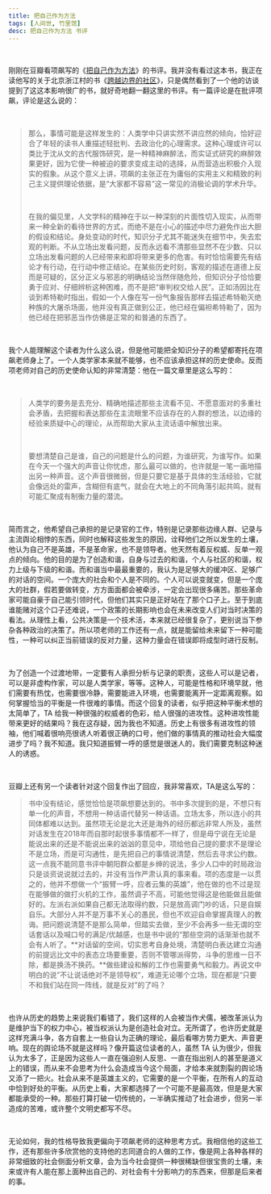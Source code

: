 ```yaml
---
title: 把自己作为方法
tags: [人间世, 竹里馆]
desc: 把自己作为方法 书评
---
```


<br/>

刚刚在豆瓣看项飙写的《[把自己作为方法](https://book.douban.com/subject/35092383/)》的书评。我并没有看过这本书，我正在读他写的关于北京浙江村的书《[跨越边界的社区](https://book.douban.com/subject/30116399/)》，只是偶然看到了一个他的访谈提到了这这本影响很广的书，就好奇地翻一翻这里的书评。有一篇评论是在批评项飙，评论是这么说的：

<br/>

> 那么，事情可能是这样发生的：人类学中只讲实然不讲应然的倾向，恰好迎合了年轻的读书人重描述轻批判、去政治化的心理需求。这种心理或许可以类比于沈从文的古代服饰研究，是一种精神麻醉法，而实证式研究的麻醉效果更好，因为它使一种被迫的要求变成主动的选择，从而营造出积极介入现实的假象。从这个意义上讲，项飙的主张正在为庸俗的实用主义和精致的利己主义提供理论依据，是“大家都不容易”这一常见的消极论调的学术升华。
>
> <br/>
>
> 在我的偏见里，人文学科的精神在于以一种深刻的片面性切入现实，从而带来一种全新的看待世界的方式，而绝不是在小心的描述中尽力避免作出大胆的假设和结论。身处变动的时代，知识分子尤其不能迷失在细节中，失去宏观的判断。不从立场出发看问题，反而永远看不清那些显然不在少数、只以立场出发看问题的人已经带来和即将带来更多的危害。有时恰恰需要先有结论才有行动，在行动中修正结论。在某些历史时刻，客观的描述在道德上反而是可疑的，区分正义与邪恶的明确结论当然伴随危险，但知识分子恰恰要勇于应对、仔细辨析这种困难，而不是把“审判权交给人民”。正如汤因比在谈到希特勒时指出，假如一个人像在写一份气象报告那样去描述希特勒灭绝种族的大屠杀场面，他并没有真正做到公正，他已经在偏袒希特勒了，因为他已经在把邪恶当作仿佛是正常的和普通的东西了。

<br/>

我个人能理解这个读者为什么这么说，但是他可能把全知识分子的希望都寄托在项飙老师身上了。一个人类学家本来就不能够，也不应该承担这样的历史使命。反而项老师对自己的历史使命认知的非常清楚：他在一篇文章里是这么写的：

<br/>

> 人类学的要务是去充分、精确地描述那些主流看不见、不愿意面对的多重社会矛盾，去把握和表达那些在主流眼里不应该存在的人群的想法，以边缘的经验来质疑中心的理论，从而帮助大家从主流话语中解放出来。
>
> <br/>
>
> 要想清楚自己是谁，自己的问题是什么的问题，为谁研究，为谁写作。如果在今天一个强大的声音让你忧虑，那么最可以做的，也许就是一笔一画地描出另一种声音。这个声音很微弱，但是只要它是基于具体的生活经验，它就会像远处的雷声，含糊但有底气，就会在大地上的不同角落引起共鸣，就有可能汇聚成有制衡力量的潜流。

<br/>

简而言之，他希望自己承担的是记录官的工作，特别是记录那些边缘人群、记录与主流舆论相悖的东西，同时也解释这些发生的原因，诠释他们之所以发生的土壤，他认为自己不是英雄，不是革命家，也不是领导者。他天然有着反权威、反单一观点的倾向。他的目的是为了创造和谐，自身与过去的和谐，个人与社区的和谐，权力上级与下级的和谐。而和谐当中最最重要的，我认为是足够大的缓冲区、足够广的对话的空间。一个庞大的社会和个人是不同的。个人可以说变就变，但是一个庞大的社群，假若要做转变，方方面面都会被牵涉，一定会出现很多痛苦。那些革命家可能自豪于自己能引领时代，但他们其实只是正好站在了那个口子上。至于到底谁能赌对这个口子还难说，一个政策的长期影响也会在未来改变人们对当时决策的看法。从理性上看，公共决策是一个技术活，本来就已经很复杂了，更别说当下参杂各种政治的决策了。所以项老师的工作还有一点，就是能留给未来留下一种可能性，一种可以纠正当前错误的反对力量，这种力量会在错误即将成型时进行反制。

<br/>

为了创造一个过渡地带，一定要有人承担分析与记录的职责，这些人可以是记者，可以是非虚构作家，可以是人类学家，等等。这种人，可能是性格和环境早就，他们需要有热忱，也需要很冷静，需要能进入环境，也需要能离开一定距离观察。如何掌握恰当的平衡是一件很难的事情。而这个回复的读者，似乎把这种平衡术想的太简单了，TA 给我一种很强的权威者的色彩，给人很强的进攻性。这种进攻性能带来更好的结果吗？我在这存疑，因为我也不知道。历史上有很多有进攻性的领袖，他们喊着很响亮很诱人听着很正确的口号，他们做的事情真的推动社会大幅度进步了吗？我不知道。我只知道振臂一呼的感觉是很迷人的，我们需要克制这种迷人的诱惑。

<br/>

豆瓣上还有另一个读者针对这个回复作出了回应，我非常喜欢，TA是这么写的：



> 书中没有结论，感觉恰恰是项飙想要达到的。书中多次提到的是，不想只有单一化的声音，不想用一种话语代替另一种话语。立场太多，所以连小的共同体都难以达到。虽然项无论是北大还是海外的经历都远非常人所及，虽然对话发生在2018年而自那时起很多事情都不一样了，但是毋宁说在无论是能说出来的还是不能说出来的汹汹的意见中，项给他自己提的要求不是理论不是立场，而是可沟通性，是先把自己的事情说清楚，然后去寻求公约数。这一点我不能同意书评中朝阳群众都是乡绅的说法，多少人口中的时局政治只是谈资说说就过去的，并没有当作严肃认真的事来看。项的态度是一以贯之的，他并不想做一个“振臂一呼，应者云集的英雄”，他在做的也不过是现在能够做的做打火机的工作，虽然调子不高，可能他觉得这是他能做且能做好的。左派右派如果自己都无法取得约数，只是放高调门吵的话，只是自娱自乐。大部分人并不是万事不关心的愚民，但也不欢迎自命掌握真理人的教诲。把问题说清楚不是那么简单，但踏实去做，至少不会再多一些无谓的空话套话以及喊口号的满足/优越感，也是书中说的“那些空洞的话渐渐也就不会有人听了。**对话留的空间，切实思考自身处境，清楚明白表达建立沟通的前提远比文中的表态立场要重要，否则不管哪派得势，斗争的思维一日不除，都是换汤不换药。**做些建设和解的工作也需要勇气和毅力。再说文中明白的说”不让说话绝对不是领导权“，难道无论哪个立场，现在都是“只要不和我们站在同一阵线，就是反对”的了吗？

<br/>

也许从历史的趋势上来说我们看错了，我们这样的人会被当作犬儒，被改革派认为是维护当下的权力中心，被当权派认为是创造社会对立。无所谓了，也许历史就是这样充满斗争，各方自套上一些自认为正确的理论，最后看哪方势力更大、声音更响。现在的舆论场不就是这样吗？像开篇这位读者的人，虽然 TA 认为很少，但我认为太多了，正是因为这些人一直在强迫别人反思、一直在指出别人的甚至是道义上的错误，而从来不会思考为什么会造成当今这个局面，才给本来就割裂的舆论场又添了一把火。社会从来不是英雄主义的，它需要的是一个平衡，在所有人的互动中恰到好处的平衡。从历史上看，大家都选择了一个可能不是最高效，但是是大家都能承受的一种。那些打算打破一切传统的，一半确实推动了社会进步，但另一半造成的苦难，或许整个文明史都写不尽。

<br/>

无论如何，我的性格导致我更偏向于项飙老师的这种思考方式。我相信他的这些工作，还有那些许多欣赏他的支持他的志同道合的人做的工作，像是网上各种各样的非常细致的社会侧面分析文章，会为当今社会提供一种很稀缺但很宝贵的土壤，未来或许有人能在那上面种出自己的、对社会有十分影响力的东西来，但那是后来者的事。